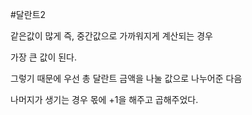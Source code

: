 #달란트2

같은값이 많게 즉, 중간값으로 가까워지게 계산되는 경우

가장 큰 값이 된다.

그렇기 때문에 우선 총 달란트 금액을 나눌 값으로 나누어준 다음

나머지가 생기는 경우 몫에 +1을 해주고 곱해주었다.
